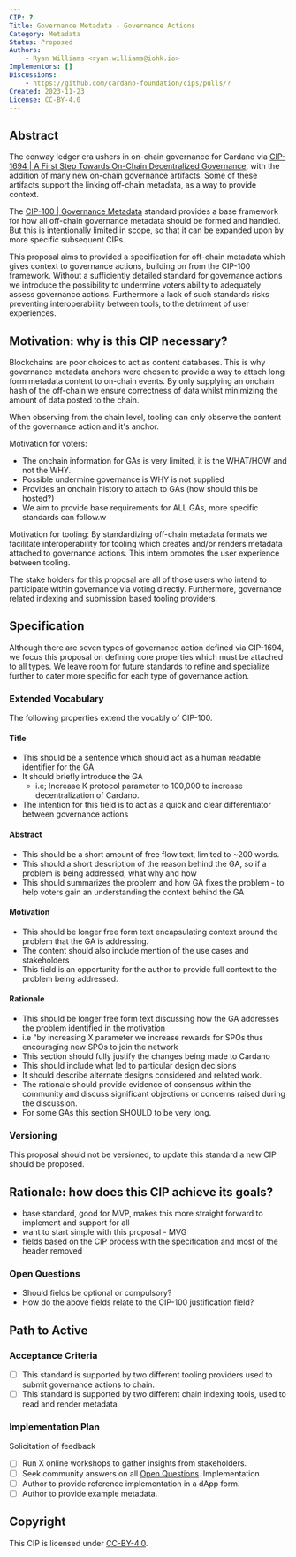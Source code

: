 ```yaml
---
CIP: ?
Title: Governance Metadata - Governance Actions
Category: Metadata
Status: Proposed
Authors:
    - Ryan Williams <ryan.williams@iohk.io>
Implementors: []
Discussions:
    - https://github.com/cardano-foundation/cips/pulls/?
Created: 2023-11-23
License: CC-BY-4.0
---
```


## Abstract
The conway ledger era ushers in on-chain governance for Cardano via [CIP-1694 | A First Step Towards On-Chain Decentralized Governance](https://github.com/cardano-foundation/CIPs/blob/master/CIP-1694/README.md), with the addition of many new on-chain governance artifacts.
Some of these artifacts support the linking off-chain metadata, as a way to provide context.

The [CIP-100 | Governance Metadata](https://github.com/cardano-foundation/CIPs/pull/556) standard provides a base framework for how all off-chain governance metadata should be formed and handled.
But this is intentionally limited in scope, so that it can be expanded upon by more specific subsequent CIPs.

This proposal aims to provided a specification for off-chain metadata which gives context to governance actions, building on from the CIP-100 framework.
Without a sufficiently detailed standard for governance actions we introduce the possibility to undermine voters ability to adequately assess governance actions.
Furthermore a lack of such standards risks preventing interoperability between tools, to the detriment of user experiences.

## Motivation: why is this CIP necessary?
Blockchains are poor choices to act as content databases.
This is why governance metadata anchors were chosen to provide a way to attach long form metadata content to on-chain events.
By only supplying an onchain hash of the off-chain we ensure correctness of data whilst minimizing the amount of data posted to the chain.

When observing from the chain level, tooling can only observe the content of the governance action and it's anchor.

Motivation for voters:
- The onchain information for GAs is very limited, it is the WHAT/HOW and not the WHY.
- Possible undermine governance is WHY is not supplied
- Provides an onchain history to attach to GAs (how should this be hosted?) 
- We aim to provide base requirements for ALL GAs, more specific standards can follow.w

Motivation for tooling:
By standardizing off-chain metadata formats we facilitate interoperability for tooling which creates and/or renders metadata attached to governance actions.
This intern promotes the user experience between tooling.

The stake holders for this proposal are all of those users who intend to participate within governance via voting directly.
Furthermore, governance related indexing and submission based tooling providers. 

## Specification
Although there are seven types of governance action defined via CIP-1694, we focus this proposal on defining core properties which must be attached to all types.
We leave room for future standards to refine and specialize further to cater more specific for each type of governance action.

### Extended Vocabulary
The following properties extend the vocably of CIP-100.

#### Title
- This should be a sentence which should act as a human readable identifier for the GA
- It should briefly introduce the GA
  - i.e; Increase K protocol parameter to 100,000 to increase decentralization of Cardano.
- The intention for this field is to act as a quick and clear differentiator between governance actions

#### Abstract
- This should be a short amount of free flow text, limited to ~200 words.
- This should a short description of the reason behind the GA, so if a problem is being addressed, what why and how
- This should summarizes the problem and how GA fixes the problem - to help voters gain an understanding the context behind the GA

#### Motivation
- This should be longer free form text encapsulating context around the problem that the GA is addressing.
- The content should also include mention of the use cases and stakeholders
- This field is an opportunity for the author to provide full context to the problem being addressed.

#### Rationale
- This should be longer free form text discussing how the GA addresses the problem identified in the motivation
- i.e "by increasing X parameter we increase rewards for SPOs thus encouraging new SPOs to join the network
- This section should fully justify the changes being made to Cardano
- This should include what led to particular design decisions
- It should describe alternate designs considered and related work.
- The rationale should provide evidence of consensus within the community and discuss significant objections or concerns raised during the discussion.
- For some GAs this section SHOULD to be very long.

### Versioning
This proposal should not be versioned, to update this standard a new CIP should be proposed.

## Rationale: how does this CIP achieve its goals?
- base standard, good for MVP, makes this more straight forward to implement and support for all
- want to start simple with this proposal - MVG
- fields based on the CIP process with the specification and most of the header removed

### Open Questions
- Should fields be optional or compulsory?
- How do the above fields relate to the CIP-100 justification field?

## Path to Active

### Acceptance Criteria
- [ ] This standard is supported by two different tooling providers used to submit governance actions to chain.
- [ ] This standard is supported by two different chain indexing tools, used to read and render metadata

### Implementation Plan
Solicitation of feedback
- [ ] Run X online workshops to gather insights from stakeholders.
- [ ] Seek community answers on all [Open Questions](#open-questions).
Implementation
- [ ] Author to provide reference implementation in a dApp form.
- [ ] Author to provide example metadata.

## Copyright
This CIP is licensed under [CC-BY-4.0](https://creativecommons.org/licenses/by/4.0/legalcode).